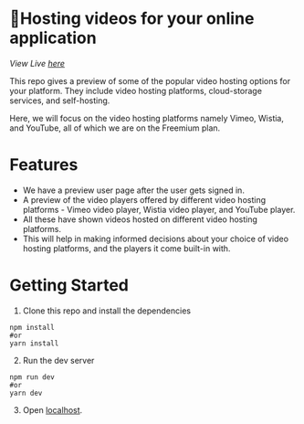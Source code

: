 #  🚀Hosting videos for your online application

*View Live [here](https://recapioz.vercel.app/)*


This repo gives a preview of some of the popular video hosting options for your platform. They include video hosting platforms, cloud-storage services, and self-hosting.

Here, we will focus on the video hosting platforms namely Vimeo, Wistia, and YouTube, all of which we are on the Freemium plan.

# Features
- We have a preview user page after the user gets signed in.
- A preview of the video players offered by different video hosting platforms - Vimeo video player, Wistia video player, and YouTube player.
- All these have shown videos hosted on different video hosting platforms.
- This will help in making informed decisions about your choice of video hosting platforms, and the players it come built-in with.

# Getting Started
1. Clone this repo and install the dependencies

```
npm install
#or
yarn install
```

2. Run the dev server
```
npm run dev
#or
yarn dev
```
3. Open [localhost](http://localhost:3000).
